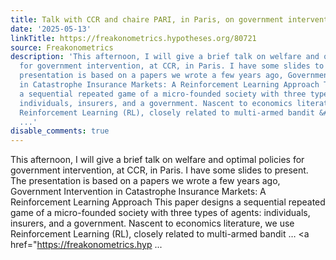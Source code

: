 ```yaml
---
title: Talk with CCR and chaire PARI, in Paris, on government intervention and welfare
date: '2025-05-13'
linkTitle: https://freakonometrics.hypotheses.org/80721
source: Freakonometrics
description: 'This afternoon, I will give a brief talk on welfare and optimal policies
  for government intervention, at CCR, in Paris. I have some slides to present. The
  presentation is based on a papers we wrote a few years ago, Government Intervention
  in Catastrophe Insurance Markets: A Reinforcement Learning Approach This paper designs
  a sequential repeated game of a micro-founded society with three types of agents:
  individuals, insurers, and a government. Nascent to economics literature, we use
  Reinforcement Learning (RL), closely related to multi-armed bandit &#8230; <a href="https://freakonometrics.hyp
  ...'
disable_comments: true
---
```

This afternoon, I will give a brief talk on welfare and optimal policies for government intervention, at CCR, in Paris. I have some slides to present. The presentation is based on a papers we wrote a few years ago, Government Intervention in Catastrophe Insurance Markets: A Reinforcement Learning Approach This paper designs a sequential repeated game of a micro-founded society with three types of agents: individuals, insurers, and a government. Nascent to economics literature, we use Reinforcement Learning (RL), closely related to multi-armed bandit &#8230; <a href="https://freakonometrics.hyp ...